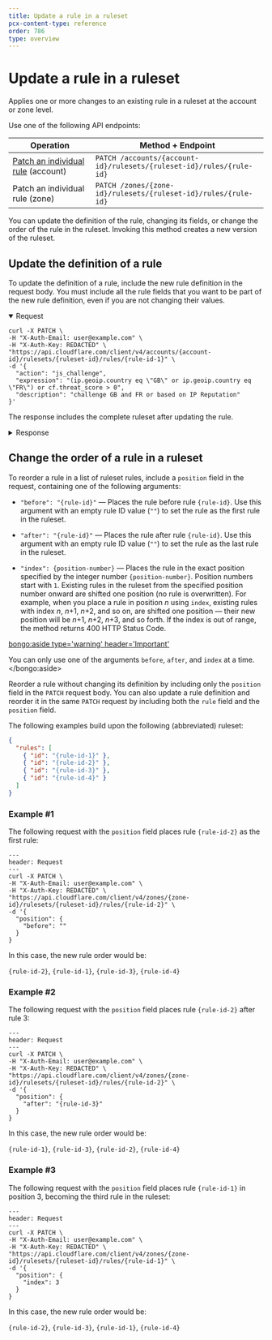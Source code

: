 ```yaml
---
title: Update a rule in a ruleset
pcx-content-type: reference
order: 786
type: overview
---
```


# Update a rule in a ruleset

Applies one or more changes to an existing rule in a ruleset at the account or zone level.

Use one of the following API endpoints:

| Operation                                        | Method + Endpoint                                                    |
| ------------------------------------------------ | -------------------------------------------------------------------- |
| [Patch an individual rule][ur-account] (account) | `PATCH /accounts/{account-id}/rulesets/{ruleset-id}/rules/{rule-id}` |
| Patch an individual rule (zone)                  | `PATCH /zones/{zone-id}/rulesets/{ruleset-id}/rules/{rule-id}`       |

[ur-account]: https://api.cloudflare.com/#account-rulesets-patch-an-individual-rule

You can update the definition of the rule, changing its fields, or change the order of the rule in the ruleset. Invoking this method creates a new version of the ruleset.

## Update the definition of a rule

To update the definition of a rule, include the new rule definition in the request body. You must include all the rule fields that you want to be part of the new rule definition, even if you are not changing their values.

<details open>
<summary>Request</summary>
<div>

```curl
curl -X PATCH \
-H "X-Auth-Email: user@example.com" \
-H "X-Auth-Key: REDACTED" \
"https://api.cloudflare.com/client/v4/accounts/{account-id}/rulesets/{ruleset-id}/rules/{rule-id-1}" \
-d '{
  "action": "js_challenge",
  "expression": "(ip.geoip.country eq \"GB\" or ip.geoip.country eq \"FR\") or cf.threat_score > 0",
  "description": "challenge GB and FR or based on IP Reputation"
}'
```

</div>
</details>

The response includes the complete ruleset after updating the rule.

<details>
<summary>Response</summary>
<div>

```json
{
  "result": {
    "id": "{ruleset-id}",
    "name": "Custom Ruleset 1",
    "description": "My first custom ruleset",
    "kind": "custom",
    "version": "11",
    "rules": [
      {
        "id": "{rule-id-1}",
        "version": "2",
        "action": "js_challenge",
        "expression": "(ip.geoip.country eq \"GB\" or ip.geoip.country eq \"FR\") or cf.threat_score > 0",
        "description": "challenge GB and FR or based on IP Reputation",
        "last_updated": "2021-03-22T12:54:58.144683Z",
        "ref": "rule-ref-1",
        "enabled": true
      },
      {
        "id": "{rule-id-2}",
        "version": "1",
        "action": "challenge",
        "expression": "not http.request.uri.path matches \"^/api/.*$\"",
        "last_updated": "2020-11-23T11:36:24.192361Z",
        "ref": "{rule-ref-2}",
        "enabled": true
      }
    ],
    "last_updated": "2021-03-22T12:54:58.144683Z",
    "phase": "http_request_firewall_custom"
  },
  "success": true,
  "errors": [],
  "messages": []
}
```

</div>
</details>

## Change the order of a rule in a ruleset

To reorder a rule in a list of ruleset rules, include a `position` field in the request, containing one of the following arguments:

- `"before": "{rule-id}"` — Places the rule before rule `{rule-id}`. Use this argument with an empty rule ID value (`""`) to set the rule as the first rule in the ruleset.

- `"after": "{rule-id}"` — Places the rule after rule `{rule-id}`. Use this argument with an empty rule ID value (`""`) to set the rule as the last rule in the ruleset.

- `"index": {position-number}` — Places the rule in the exact position specified by the integer number `{position-number}`. Position numbers start with `1`. Existing rules in the ruleset from the specified position number onward are shifted one position (no rule is overwritten). For example, when you place a rule in position <var>n</var> using `index`, existing rules with index <var>n</var>, <var>n</var>+1, <var>n</var>+2, and so on, are shifted one position — their new position will be <var>n</var>+1, <var>n</var>+2, <var>n</var>+3, and so forth. If the index is out of range, the method returns 400 HTTP Status Code.

<bongo:aside type='warning' header='Important'>

You can only use one of the arguments `before`, `after`, and `index` at a time.
</bongo:aside>

Reorder a rule without changing its definition by including only the `position` field in the `PATCH` request body. You can also update a rule definition and reorder it in the same `PATCH` request by including both the `rule` field and the `position` field.

The following examples build upon the following (abbreviated) ruleset:

```json
{
  "rules": [
    { "id": "{rule-id-1}" },
    { "id": "{rule-id-2}" },
    { "id": "{rule-id-3}" },
    { "id": "{rule-id-4}" }
  ]
}
```

### Example #1

The following request with the `position` field places rule `{rule-id-2}` as the first rule:

```curl
---
header: Request
---
curl -X PATCH \
-H "X-Auth-Email: user@example.com" \
-H "X-Auth-Key: REDACTED" \
"https://api.cloudflare.com/client/v4/zones/{zone-id}/rulesets/{ruleset-id}/rules/{rule-id-2}" \
-d '{
  "position": {
    "before": ""
  }
}
```

In this case, the new rule order would be:

`{rule-id-2}`, `{rule-id-1}`, `{rule-id-3}`, `{rule-id-4}`

### Example #2

The following request with the `position` field places rule `{rule-id-2}` after rule 3:

```curl
---
header: Request
---
curl -X PATCH \
-H "X-Auth-Email: user@example.com" \
-H "X-Auth-Key: REDACTED" \
"https://api.cloudflare.com/client/v4/zones/{zone-id}/rulesets/{ruleset-id}/rules/{rule-id-2}" \
-d '{
  "position": {
    "after": "{rule-id-3}"
  }
}
```

In this case, the new rule order would be:

`{rule-id-1}`, `{rule-id-3}`, `{rule-id-2}`, `{rule-id-4}`

### Example #3

The following request with the `position` field places rule `{rule-id-1}` in position 3, becoming the third rule in the ruleset:

```curl
---
header: Request
---
curl -X PATCH \
-H "X-Auth-Email: user@example.com" \
-H "X-Auth-Key: REDACTED" \
"https://api.cloudflare.com/client/v4/zones/{zone-id}/rulesets/{ruleset-id}/rules/{rule-id-1}" \
-d '{
  "position": {
    "index": 3
  }
}
```

In this case, the new rule order would be:

`{rule-id-2}`, `{rule-id-3}`, `{rule-id-1}`, `{rule-id-4}`
